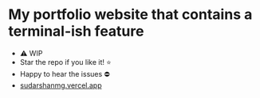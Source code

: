 # My portfolio website that contains a terminal-ish feature

- ⚠️ WIP
- Star the repo if you like it! ⭐
- Happy to hear the issues ⛔
- [sudarshanmg.vercel.app](https://sudarshanmg.vercel.app)

